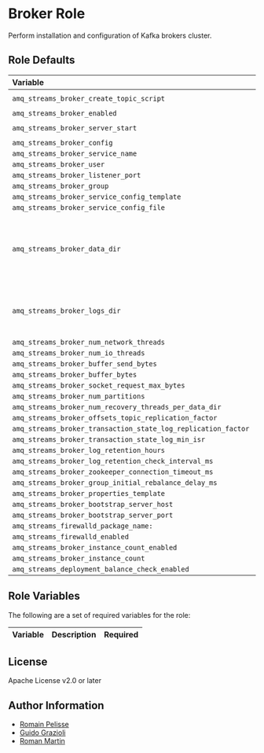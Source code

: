 # Broker Role

Perform installation and configuration of Kafka brokers cluster.

## Role Defaults

| Variable | Description | Default |
|:---------|:------------|:--------|
|`amq_streams_broker_create_topic_script` |  | `{{ amq_streams_common_home }}/bin/kafka-topics.sh` |
|`amq_streams_broker_enabled` |  | `true` |
|`amq_streams_broker_server_start` |  | `{{ amq_streams_common_home }}/bin/kafka-server-start.sh` |
|`amq_streams_broker_config` |  | `/etc/amq_streams_broker.properties` |
|`amq_streams_broker_service_name` |  | `amq_streams_broker` |
|`amq_streams_broker_user` |  | `amq_streams_broker` |
|`amq_streams_broker_listener_port` |  | `9092` |
|`amq_streams_broker_group` |  | `amq_streams` |
|`amq_streams_broker_service_config_template` |  | `templates/service.conf.j2` |
|`amq_streams_broker_service_config_file` |  | `/etc/broker.conf` |
|`amq_streams_broker_data_dir` | Folders to store the commit logs (Comma-value property). | `/var/lib/{{ amq_streams_broker_service_name }}/` |
|`amq_streams_broker_logs_dir` | Folder to store the logs of broker service | `/var/log/{{ amq_streams_broker_service_name }}/` |
|`amq_streams_broker_num_network_threads` |  | `3` |
|`amq_streams_broker_num_io_threads` |  | `8` |
|`amq_streams_broker_buffer_send_bytes` |  | `102400` |
|`amq_streams_broker_buffer_bytes` |  | `102400` |
|`amq_streams_broker_socket_request_max_bytes` |  | `104857600` |
|`amq_streams_broker_num_partitions` |  | `1` |
|`amq_streams_broker_num_recovery_threads_per_data_dir` |  | `1` |
|`amq_streams_broker_offsets_topic_replication_factor` |  | `1` |
|`amq_streams_broker_transaction_state_log_replication_factor` |  | `1` |
|`amq_streams_broker_transaction_state_log_min_isr` |  | `1` |
|`amq_streams_broker_log_retention_hours` |  | `168` |
|`amq_streams_broker_log_retention_check_interval_ms` |  | `300000` |
|`amq_streams_broker_zookeeper_connection_timeout_ms` |  | `18000` |
|`amq_streams_broker_group_initial_rebalance_delay_ms` |  | `0` |
|`amq_streams_broker_properties_template` |  | `templates/server.properties.j2` |
|`amq_streams_broker_bootstrap_server_host` |  | `localhost` |
|`amq_streams_broker_bootstrap_server_port` |  | `9092` |
|`amq_streams_firewalld_package_name:` |  | `firewalld` |
|`amq_streams_firewalld_enabled` |  | `false` |
|`amq_streams_broker_instance_count_enabled` |  | `true` |
|`amq_streams_broker_instance_count` |  | `0` |
|`amq_streams_deployment_balance_check_enabled` |  | `true` |

## Role Variables

The following are a set of required variables for the role:

| Variable | Description | Required |
|:---------|:------------|:---------|


## License

Apache License v2.0 or later

## Author Information

* [Romain Pelisse](https://github.com/rpelisse)
* [Guido Grazioli](https://github.com/guidograzioli)
* [Roman Martin](https://github.com/rmarting)
